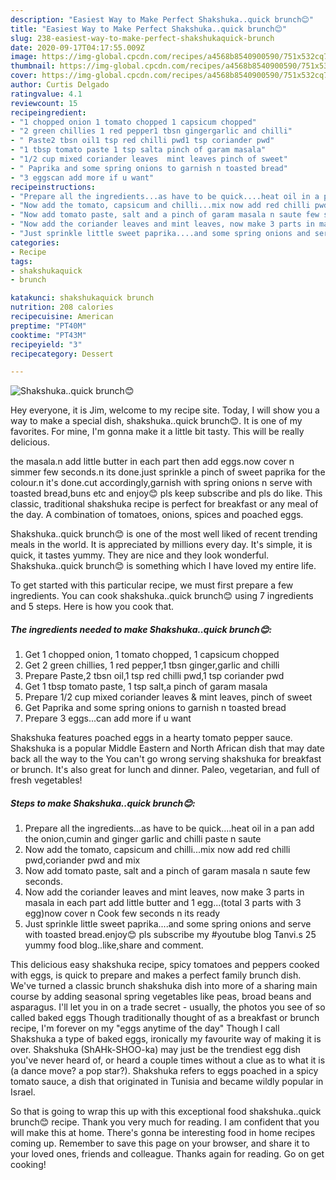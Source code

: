 ```yaml
---
description: "Easiest Way to Make Perfect Shakshuka..quick brunch😊"
title: "Easiest Way to Make Perfect Shakshuka..quick brunch😊"
slug: 238-easiest-way-to-make-perfect-shakshukaquick-brunch
date: 2020-09-17T04:17:55.009Z
image: https://img-global.cpcdn.com/recipes/a4568b8540900590/751x532cq70/shakshukaquick-brunch😊-recipe-main-photo.jpg
thumbnail: https://img-global.cpcdn.com/recipes/a4568b8540900590/751x532cq70/shakshukaquick-brunch😊-recipe-main-photo.jpg
cover: https://img-global.cpcdn.com/recipes/a4568b8540900590/751x532cq70/shakshukaquick-brunch😊-recipe-main-photo.jpg
author: Curtis Delgado
ratingvalue: 4.1
reviewcount: 15
recipeingredient:
- "1 chopped onion 1 tomato chopped 1 capsicum chopped"
- "2 green chillies 1 red pepper1 tbsn gingergarlic and chilli"
- " Paste2 tbsn oil1 tsp red chilli pwd1 tsp coriander pwd"
- "1 tbsp tomato paste 1 tsp salta pinch of garam masala"
- "1/2 cup mixed coriander leaves  mint leaves pinch of sweet"
- " Paprika and some spring onions to garnish n toasted bread"
- "3 eggscan add more if u want"
recipeinstructions:
- "Prepare all the ingredients...as have to be quick....heat oil in a pan add the onion,cumin and ginger garlic and chilli paste n saute"
- "Now add the tomato, capsicum and chilli...mix now add red chilli pwd,coriander pwd and mix"
- "Now add tomato paste, salt and a pinch of garam masala n saute few seconds."
- "Now add the coriander leaves and mint leaves, now make 3 parts in masala in each part add little butter and 1 egg...(total 3 parts with 3 egg)now cover n Cook few seconds n its ready"
- "Just sprinkle little sweet paprika....and some spring onions and serve with toasted bread.enjoy😊 pls subscribe my #youtube blog Tanvi.s 25 yummy food blog..like,share and comment."
categories:
- Recipe
tags:
- shakshukaquick
- brunch

katakunci: shakshukaquick brunch 
nutrition: 208 calories
recipecuisine: American
preptime: "PT40M"
cooktime: "PT43M"
recipeyield: "3"
recipecategory: Dessert

---
```



![Shakshuka..quick brunch😊](https://img-global.cpcdn.com/recipes/a4568b8540900590/751x532cq70/shakshukaquick-brunch😊-recipe-main-photo.jpg)

Hey everyone, it is Jim, welcome to my recipe site. Today, I will show you a way to make a special dish, shakshuka..quick brunch😊. It is one of my favorites. For mine, I'm gonna make it a little bit tasty. This will be really delicious.

the masala.n add little butter in each part then add eggs.now cover n simmer few seconds.n its done.just sprinkle a pinch of sweet paprika for the colour.n it&#39;s done.cut accordingly,garnish with spring onions n serve with toasted bread,buns etc and enjoy😊 pls keep subscribe and pls do like. This classic, traditional shakshuka recipe is perfect for breakfast or any meal of the day. A combination of tomatoes, onions, spices and poached eggs.

Shakshuka..quick brunch😊 is one of the most well liked of recent trending meals in the world. It is appreciated by millions every day. It's simple, it is quick, it tastes yummy. They are nice and they look wonderful. Shakshuka..quick brunch😊 is something which I have loved my entire life.


To get started with this particular recipe, we must first prepare a few ingredients. You can cook shakshuka..quick brunch😊 using 7 ingredients and 5 steps. Here is how you cook that.

<!--inarticleads1-->

##### The ingredients needed to make Shakshuka..quick brunch😊:

1. Get 1 chopped onion, 1 tomato chopped, 1 capsicum chopped
1. Get 2 green chillies, 1 red pepper,1 tbsn ginger,garlic and chilli
1. Prepare  Paste,2 tbsn oil,1 tsp red chilli pwd,1 tsp coriander pwd
1. Get 1 tbsp tomato paste, 1 tsp salt,a pinch of garam masala
1. Prepare 1/2 cup mixed coriander leaves &amp; mint leaves, pinch of sweet
1. Get  Paprika and some spring onions to garnish n toasted bread
1. Prepare 3 eggs...can add more if u want


Shakshuka features poached eggs in a hearty tomato pepper sauce. Shakshuka is a popular Middle Eastern and North African dish that may date back all the way to the You can&#39;t go wrong serving shakshuka for breakfast or brunch. It&#39;s also great for lunch and dinner. Paleo, vegetarian, and full of fresh vegetables! 

<!--inarticleads2-->

##### Steps to make Shakshuka..quick brunch😊:

1. Prepare all the ingredients...as have to be quick....heat oil in a pan add the onion,cumin and ginger garlic and chilli paste n saute
1. Now add the tomato, capsicum and chilli...mix now add red chilli pwd,coriander pwd and mix
1. Now add tomato paste, salt and a pinch of garam masala n saute few seconds.
1. Now add the coriander leaves and mint leaves, now make 3 parts in masala in each part add little butter and 1 egg...(total 3 parts with 3 egg)now cover n Cook few seconds n its ready
1. Just sprinkle little sweet paprika....and some spring onions and serve with toasted bread.enjoy😊 pls subscribe my #youtube blog Tanvi.s 25 yummy food blog..like,share and comment.


This delicious easy shakshuka recipe, spicy tomatoes and peppers cooked with eggs, is quick to prepare and makes a perfect family brunch dish. We&#39;ve turned a classic brunch shakshuka dish into more of a sharing main course by adding seasonal spring vegetables like peas, broad beans and asparagus. I&#39;ll let you in on a trade secret - usually, the photos you see of so called baked eggs Though traditionally thought of as a breakfast or brunch recipe, I&#39;m forever on my &#34;eggs anytime of the day&#34; Though I call Shakshuka a type of baked eggs, ironically my favourite way of making it is over. Shakshuka (ShAHk-SHOO-ka) may just be the trendiest egg dish you&#39;ve never heard of, or heard a couple times without a clue as to what it is (a dance move? a pop star?). Shakshuka refers to eggs poached in a spicy tomato sauce, a dish that originated in Tunisia and became wildly popular in Israel. 

So that is going to wrap this up with this exceptional food shakshuka..quick brunch😊 recipe. Thank you very much for reading. I am confident that you will make this at home. There's gonna be interesting food in home recipes coming up. Remember to save this page on your browser, and share it to your loved ones, friends and colleague. Thanks again for reading. Go on get cooking!
